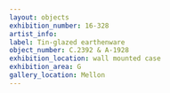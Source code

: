 ```yaml
---
layout: objects
exhibition_number: 16-328
artist_info: 
label: Tin-glazed earthenware
object_number: C.2392 & A-1928
exhibition_location: wall mounted case
exhibition_area: G
gallery_location: Mellon
---
```


